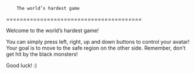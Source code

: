         The world’s hardest game
========================================

Welcome to the world’s hardest game!

You can simply press left, right, up and down buttons to control your avatar! Your goal is to move to the safe region on the other side. Remember, don’t get hit by the black monsters!

Good luck! :)
